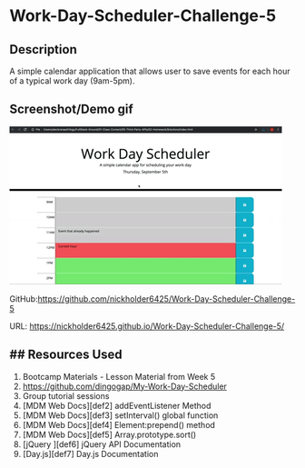 # Work-Day-Scheduler-Challenge-5

## Description

A simple calendar application that allows user to save events for each hour of a typical work day (9am-5pm).

## Screenshot/Demo gif

![Screenshot-Demo-gif](./assets/images/demo.gif)

GitHub:https://github.com/nickholder6425/Work-Day-Scheduler-Challenge-5

URL: https://nickholder6425.github.io/Work-Day-Scheduler-Challenge-5/

## ## Resources Used
1. Bootcamp Materials - Lesson Material from Week 5
2. https://github.com/dingogap/My-Work-Day-Scheduler
3. Group tutorial sessions
4. [MDM Web Docs][def2] addEventListener Method
7. [MDM Web Docs][def3] setInterval() global function
8. [MDM Web Docs][def4] Element:prepend() method
9. [MDM Web Docs][def5] Array.prototype.sort()
10. [jQuery ][def6] jQuery API Documentation
11. [Day.js][def7] Day.js Documentation